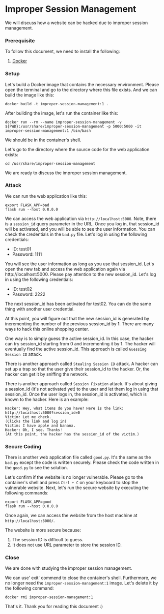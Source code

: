 # Improper Session Management

We will discuss how a website can be hacked due to improper session management.

### Prerequisite

To follow this document, we need to install the following:
1. [Docker](https://docs.docker.com/get-docker/)

### Setup

Let's build a Docker image that contains the necessary environment.
Please open the terminal and go to the directory where this file exists.
And we can build the image like this:
```
docker build -t improper-session-management:1 .
```

After building the image, let's run the container like this:
```
docker run --rm --name improper-session-management -v ${PWD}:/usr/share/improper-session-management -p 5000:5000 -it improper-session-management:1 /bin/bash
```
We should be in the container's shell.

Let's go to the directory where the source code for the web application exists:
```
cd /usr/share/improper-session-management
```

We are ready to discuss the improper session management.

### Attack

We can run the web application like this:
```
export FLASK_APP=bad
flask run --host 0.0.0.0
```

We can access the web application via `http://localhost:5000`.
Note, there is a `session_id` query parameter in the URL.
Once you log in, that session_id will be activated, and you will be able to see the user information.
You can check the credentials in the `bad.py` file.
Let's log in using the following credentials:
 - ID: test01
 - Password: 1111

You will see the user information as long as you use that session_id.
Let's open the new tab and access the web application again via http://localhost:5000.
Please pay attention to the new session_id.
Let's log in using the following credentials:
 - ID: test02
 - Password: 2222

The next session_id has been activated for test02.
You can do the same thing with another user credential.

At this point, you will figure out that the new session_id is generated by incrementing the number of the previous session_id by 1.
There are many ways to hack this online shopping center.

One way is to simply guess the active session_id.
In this case, the hacker can try session_id starting from 0 and incrementing it by 1.
The hacker will eventually find the active session_id.
This approach is called `Guessing Session ID` attack.

There is another approach called `Stealing Session ID` attack.
A hacker can set up a trap so that the user give their session_id to the hacker.
Or, the hacker can get it by sniffing the network.

There is another approach called `Session Fixation` attack.
It's about giving a session_id (it's not activated yet) to the user and let them log in using that session_id.
Once the user logs in, the session_id is activated, which is known to the hacker.
Here is an example:
```
Hacker: Hey, what items do you have? Here is the link: http://localhost:5000?session_id=0
Victim: Let me check.
(Clicks the link and log in)
Victim: I have apple and banana.
Hacker: Oh, I see. Thanks!
(At this point, the hacker has the session_id of the victim.)
```

### Secure Coding

There is another web application file called `good.py`.
It's the same as the `bad.py` except the code is written securely.
Please check the code written in the `good.py` to see the solution.

Let's confirm if the website is no longer vulnerable.
Please go to the container's shell and press `Ctrl + C` on your keyboard to stop the vulnerable website.
Next, let's run the secure website by executing the following commands:
```
export FLASK_APP=good
flask run --host 0.0.0.0
```

Once again, we can access the website from the host machine at `http://localhost:5000/`.

The website is more secure because:
1. The session ID is difficult to guess.
2. It does not use URL parameter to store the session ID.

### Close

We are done with studying the improper session management.

We can use' exit' commend to close the container's shell.
Furthermore, we no longer need the `improper-session-management:1` image. Let's delete it by the following command:
```
docker rmi improper-session-management:1
```

That's it. Thank you for reading this document :)
